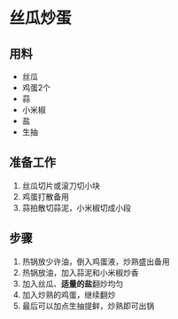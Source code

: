 # 丝瓜炒蛋

## 用料
- 丝瓜
- 鸡蛋2个
- 蒜
- 小米椒
- 盐
- 生抽

## 准备工作
1. 丝瓜切片或滚刀切小块
2. 鸡蛋打散备用
3. 蒜拍散切蒜泥，小米椒切成小段

## 步骤
1. 热锅放少许油，倒入鸡蛋液，炒熟盛出备用
2. 热锅放油，加入蒜泥和小米椒炒香
3. 加入丝瓜、**适量的盐**翻炒均匀
4. 加入炒熟的鸡蛋，继续翻炒
5. 最后可以加点生抽提鲜，炒熟即可出锅